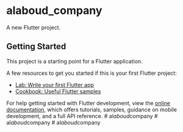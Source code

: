 # alaboud_company

A new Flutter project.

## Getting Started

This project is a starting point for a Flutter application.

A few resources to get you started if this is your first Flutter project:

- [Lab: Write your first Flutter app](https://docs.flutter.dev/get-started/codelab)
- [Cookbook: Useful Flutter samples](https://docs.flutter.dev/cookbook)

For help getting started with Flutter development, view the
[online documentation](https://docs.flutter.dev/), which offers tutorials,
samples, guidance on mobile development, and a full API reference.
#   a l _ a b o u d _ c o m p a n y  
 #   a l _ a b o u d _ c o m p a n y  
 #   a l _ a b o u d _ c o m p a n y  
 